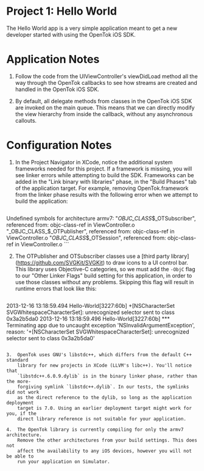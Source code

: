 Project 1: Hello World
======================

The Hello World app is a very simple application meant to get a new developer
started with using the OpenTok iOS SDK.

Application Notes
=================

1.  Follow the code from the UIViewController's viewDidLoad method all the way
    through the OpenTok callbacks to see how streams are created and handled in
    the OpenTok iOS SDK.
    
2.  By default, all delegate methods from classes in the OpenTok iOS SDK are 
    invoked on the main queue. This means that we can directly modify the view
    hierarchy from inside the callback, without any asynchronous callouts.


Configuration Notes
===================

1.  In the Project Navigator in XCode, notice the additional system frameworks
    needed for this project. If a framework is missing, you will see linker 
    errors while attempting to build the SDK. Frameworks can be added in the
    "Link binary with libraries" phase, in the "Build Phases" tab of the
    application target. For example, removing OpenTok.framework from the linker 
    phase results with the following error when we attempt to build the
    application:
    ```
Undefined symbols for architecture armv7:
  "_OBJC_CLASS_$_OTSubscriber", referenced from:
      objc-class-ref in ViewController.o
  "_OBJC_CLASS_$_OTPublisher", referenced from:
      objc-class-ref in ViewController.o
  "_OBJC_CLASS_$_OTSession", referenced from:
      objc-class-ref in ViewController.o
    ```
    
2.  The OTPublisher and OTSubscriber classes use a [third party library]
    (https://github.com/SVGKit/SVGKit) to draw icons to a UI control bar. This
    library uses Objective-C categories, so we must add the `-ObjC` flag to our
    "Other Linker Flags" build setting for this application, in order to use
    those classes without any problems. Skipping this flag will result in 
    runtime errors that look like this:
    ```
2013-12-16 13:18:59.494 Hello-World[3227:60b] +[NSCharacterSet SVGWhitespaceCharacterSet]: unrecognized selector sent to class 0x3a2b5da0
2013-12-16 13:18:59.496 Hello-World[3227:60b] *** Terminating app due to uncaught exception 'NSInvalidArgumentException', reason: '+[NSCharacterSet SVGWhitespaceCharacterSet]: unrecognized selector sent to class 0x3a2b5da0'
```

3.  OpenTok uses GNU's libstdc++, which differs from the default C++ standard
    library for new projects in XCode (LLVM's libc++). You'll notice that
    `libstdc++.6.0.9.dylib` is in the binary linker phase, rather than the more-
    forgiving symlink `libstdc++.dylib`. In our tests, the symlinks did not work
    as the direct reference to the dylib, so long as the application deployment
    target is 7.0. Using an earlier deployment target might work for you, if the
    direct library reference is not suitable for your application.
    
4.  The OpenTok library is currently compiling for only the armv7 architecture.
    Remove the other architectures from your build settings. This does not
    affect the availability to any iOS devices, however you will not be able to
    run your application on Simulator.

